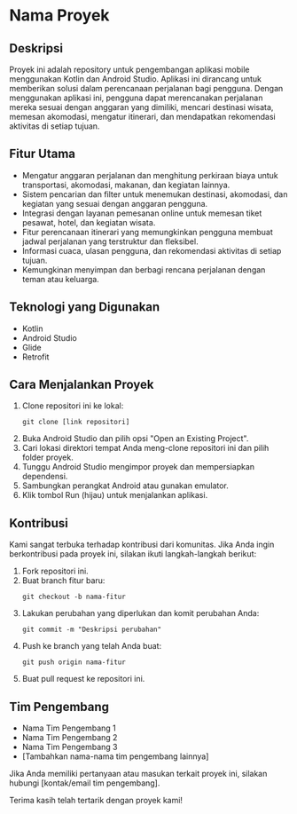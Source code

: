# Nama Proyek

## Deskripsi

Proyek ini adalah repository untuk pengembangan aplikasi mobile menggunakan Kotlin dan Android Studio. Aplikasi ini dirancang untuk memberikan solusi dalam perencanaan perjalanan bagi pengguna. Dengan menggunakan aplikasi ini, pengguna dapat merencanakan perjalanan mereka sesuai dengan anggaran yang dimiliki, mencari destinasi wisata, memesan akomodasi, mengatur itinerari, dan mendapatkan rekomendasi aktivitas di setiap tujuan.

## Fitur Utama

- Mengatur anggaran perjalanan dan menghitung perkiraan biaya untuk transportasi, akomodasi, makanan, dan kegiatan lainnya.
- Sistem pencarian dan filter untuk menemukan destinasi, akomodasi, dan kegiatan yang sesuai dengan anggaran pengguna.
- Integrasi dengan layanan pemesanan online untuk memesan tiket pesawat, hotel, dan kegiatan wisata.
- Fitur perencanaan itinerari yang memungkinkan pengguna membuat jadwal perjalanan yang terstruktur dan fleksibel.
- Informasi cuaca, ulasan pengguna, dan rekomendasi aktivitas di setiap tujuan.
- Kemungkinan menyimpan dan berbagi rencana perjalanan dengan teman atau keluarga.

## Teknologi yang Digunakan

- Kotlin
- Android Studio
- Glide
- Retrofit

## Cara Menjalankan Proyek

1. Clone repositori ini ke lokal:
   ```
   git clone [link repositori]
   ```
2. Buka Android Studio dan pilih opsi "Open an Existing Project".
3. Cari lokasi direktori tempat Anda meng-clone repositori ini dan pilih folder proyek.
4. Tunggu Android Studio mengimpor proyek dan mempersiapkan dependensi.
5. Sambungkan perangkat Android atau gunakan emulator.
6. Klik tombol Run (hijau) untuk menjalankan aplikasi.

## Kontribusi

Kami sangat terbuka terhadap kontribusi dari komunitas. Jika Anda ingin berkontribusi pada proyek ini, silakan ikuti langkah-langkah berikut:

1. Fork repositori ini.
2. Buat branch fitur baru:
   ```
   git checkout -b nama-fitur
   ```
3. Lakukan perubahan yang diperlukan dan komit perubahan Anda:
   ```
   git commit -m "Deskripsi perubahan"
   ```
4. Push ke branch yang telah Anda buat:
   ```
   git push origin nama-fitur
   ```
5. Buat pull request ke repositori ini.

## Tim Pengembang

- Nama Tim Pengembang 1
- Nama Tim Pengembang 2
- Nama Tim Pengembang 3
- [Tambahkan nama-nama tim pengembang lainnya]

Jika Anda memiliki pertanyaan atau masukan terkait proyek ini, silakan hubungi [kontak/email tim pengembang].

Terima kasih telah tertarik dengan proyek kami!
